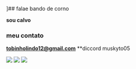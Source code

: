 ]## falae bando de corno

**sou calvo**

### meu contato

**tobinholindo12@gmail.com**
**diccord muskyto05

![](https://media.tenor.com/kyYaip_ibBoAAAAM/anime-silly.gif) ![](https://media1.tenor.com/m/DRBigUyhcd0AAAAC/patapata.gif)
![](https://media.tenor.com/dhfdW3Ex9mUAAAAi/anime-dancing.gif)


<!--
**muskyto05/muskyto05** is a ✨ _special_ ✨ repository because its `README.md` (this file) appears on your GitHub profile.

Here are some ideas to get you started:

- 🔭 I’m currently working on ...
- 🌱 I’m currently learning ...
- 👯 I’m looking to collaborate on ...
- 🤔 I’m looking for help with ...
- 💬 Ask me about ...
- 📫 How to reach me: ...
- 😄 Pronouns: ...
- ⚡ Fun fact: ...
-->
